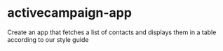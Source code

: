 # activecampaign-app
Create an app that fetches a list of contacts and displays them in a table according to our style guide
